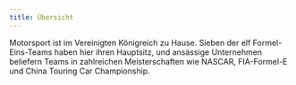 ```yaml
---
title: Übersicht
---
```


Motorsport ist im Vereinigten Königreich zu Hause. Sieben der elf Formel-Eins-Teams haben hier ihren Hauptsitz, und ansässige Unternehmen beliefern Teams in zahlreichen Meisterschaften wie NASCAR, FIA-Formel-E und China Touring Car Championship.

